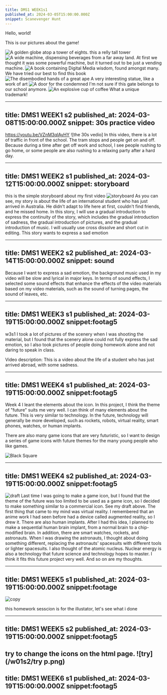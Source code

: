 ```yaml
---
title: DMS1 WEEK1s1
published_at: 2024-03-05T15:00:00.000Z
snippet: Scanevenger Hunt
---
```


Hello, world!

This is our pictures about the game!

![A golden globe atop a tower of eights.](/w01s1/01.jpg)
this a relly tall tower
![A wide machine, dispensing beverages from a far away land.](/w01s1/02.jpg)
At first we thought it was some powerful machine, but it turned out to be just a vending machine.
![A book containing Digital Media wisdom, found amongst many.](/w01s1/03.jpg)
We have tried our best to find this book
![The disembodied hands of a great ape](/w01s1/06.jpg)
A very interesting statue, like a work of art
![A door for the condemned](/w01s1/04.jpg)
I'm not sure if this gate belongs to our school anymore.
![An explosive cup of coffee](/w01s1/05.jpg)
What a unique trademark!

---
title: DMS1 WEEK1 s2
published_at: 2024-03-08T15:00:00.000Z
snippet: 30s practice video
---


https://youtu.be/VZnM3qlAyHY
![the 30s vedio]
In this video, there is a lot of traffic in front of the school. The tram stops and people get on and off. Because during a time after get off work and school, I see people rushing to go home, or some people are also rushing to a relaxing party after a hard day.

---
title: DMS1 WEEK2 s1
published_at: 2024-03-12T15:00:00.000Z
snippet: storyboard
---


this is the simple storyboard about my first video
![storyboard](/w01s2/storyboard.jpg)
As you can see, my story is about the life of an international student who has just arrived in Australia. 
He didn't adapt to life here at first, couldn't find friends, and he missed home.
In this story, I will use a gradual introduction to express the continuity of the story, which includes the gradual introduction of sadness, the gradual introduction of pictures, and the gradual introduction of music.
I will usually use cross dissolve and short cut in editing.
This story wants to express a sad emotion

---
title: DMS1 WEEK2 s2
published_at: 2024-03-14T15:00:00.000Z
snippet: sound
---



Because I want to express a sad emotion, the background music used in my video will be slow and lyrical in major keys.
In terms of sound effects, I selected some sound effects that enhance the effects of the video materials based on my video materials, such as the sound of turning pages, the sound of leaves, etc.

---
title: DMS1 WEEK3 s1
published_at: 2024-03-19T15:00:00.000Z
snippet:footag5
---


w3s1
I took a lot of pictures of the scenery when I was shooting the material, but I found that the scenery alone could not fully express the sad emotion, so I also took pictures of people doing homework alone and not daring to speak in class.

Video description: This is a video about the life of a student who has just arrived abroad, with some sadness.

---
title: DMS1 WEEK4 s1
published_at: 2024-03-19T15:00:00.000Z
snippet:footag5
---
Week 4 I leant the elements about the icon. In this project, I think the theme of "future" suits me very well. I can think of many elements about the future. This is very similar to technology. In the future, technology will generally be more developed, such as rockets, robots, virtual reality, smart phones, watches, or human implants.

There are also many game icons that are very futuristic, so I want to design a series of game icons with future themes for the many young people who like games.

![Black Square](/w01s2/zxc.jpg)

---
title: DMS1 WEEK4 s2
published_at: 2024-03-19T15:00:00.000Z
snippet:footag5
---
![draft](/w01s2/draft.jpg)
Last time I was going to make a game icon, but I found that the theme of the future was too limited to be used as a game icon, so I decided to make something similar to a commercial icon. See my draft above. The first thing that came to my mind was virtual reality. I remembered that an anime work I had seen before had a device called augmented reality, so I drew it. There are also human implants. After I had this idea, I planned to make a sequential human brain implant, from a normal brain to a chip-modified brain. In addition, there are smart watches, rockets, and astronauts. When I was drawing the astronauts, I thought about doing something different, replacing the astronauts' spacesuits with different tools or lighter spacesuits. I also thought of the atomic nucleus. Nuclear energy is also a technology that future science and technology hopes to master. I think it fits this future project very well. And so on are my thoughts.

---
title: DMS1 WEEK5 s1
published_at: 2024-03-19T15:00:00.000Z
snippet:footage
---

![copy](/w01s2/week5.jpg)

this homework sesscion is for the illustator, let's see what i done


---
title: DMS1 WEEK5 s2
published_at: 2024-03-19T15:00:00.000Z
snippet:footag5
---
try to change the icons on the html page.
![try](/w01s2/try p.png)
---
title: DMS1 WEEK6 s1
published_at: 2024-03-19T15:00:00.000Z
snippet:footag5
---
